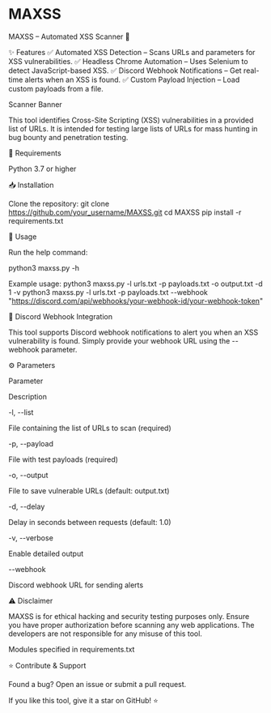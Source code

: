 # MAXSS
MAXSS – Automated XSS Scanner 🚀

✨ Features
✅ Automated XSS Detection – Scans URLs and parameters for XSS vulnerabilities.
✅ Headless Chrome Automation – Uses Selenium to detect JavaScript-based XSS.
✅ Discord Webhook Notifications – Get real-time alerts when an XSS is found.
✅ Custom Payload Injection – Load custom payloads from a file.

Scanner Banner

This tool identifies Cross-Site Scripting (XSS) vulnerabilities in a provided list of URLs. It is intended for testing large lists of URLs for mass hunting in bug bounty and penetration testing.

🔧 Requirements

Python 3.7 or higher

📥 Installation

Clone the repository:
git clone https://github.com/your_username/MAXSS.git
cd MAXSS
pip install -r requirements.txt

🚀 Usage

Run the help command:

python3 maxss.py -h

Example usage:
python3 maxss.py -l urls.txt -p payloads.txt -o output.txt -d 1 -v
python3 maxss.py -l urls.txt -p payloads.txt --webhook "https://discord.com/api/webhooks/your-webhook-id/your-webhook-token"

📢 Discord Webhook Integration

This tool supports Discord webhook notifications to alert you when an XSS vulnerability is found. Simply provide your webhook URL using the --webhook parameter.

⚙️ Parameters

Parameter

Description

-l, --list

File containing the list of URLs to scan (required)

-p, --payload

File with test payloads (required)

-o, --output

File to save vulnerable URLs (default: output.txt)

-d, --delay

Delay in seconds between requests (default: 1.0)

-v, --verbose

Enable detailed output

--webhook

Discord webhook URL for sending alerts

⚠️ Disclaimer

MAXSS is for ethical hacking and security testing purposes only. Ensure you have proper authorization before scanning any web applications. The developers are not responsible for any misuse of this tool.

Modules specified in requirements.txt

⭐ Contribute & Support

Found a bug? Open an issue or submit a pull request.

If you like this tool, give it a star on GitHub! ⭐


